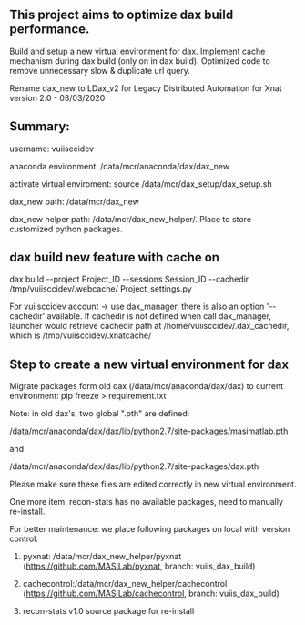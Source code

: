 This project aims to optimize dax build performance.
------------------

Build and setup a new virtual environment for dax. Implement cache mechanism during dax build (only on in dax build). Optimized code to remove unnecessary slow & duplicate url query. 

Rename dax_new to LDax_v2 for Legacy Distributed Automation for Xnat version 2.0 - 03/03/2020

Summary:
------------
username: vuiisccidev

anaconda environment: /data/mcr/anaconda/dax/dax_new

activate virtual enviroment: source /data/mcr/dax_setup/dax_setup.sh

dax_new path: /data/mcr/dax_new

dax_new helper path: /data/mcr/dax_new_helper/. Place to store customized python packages. 

dax build new feature with cache on
------
dax build --project Project_ID --sessions Session_ID --cachedir /tmp/vuiisccidev/.webcache/ Project_settings.py

For vuiisccidev account -> use dax_manager, there is also an option '--cachedir' available.
If cachedir is not defined when call dax_manager, launcher would retrieve cachedir path at /home/vuiisccidev/.dax_cachedir, which is /tmp/vuiisccidev/.xnatcache/

Step to create a new virtual environment for dax
--------

Migrate packages form old dax (/data/mcr/anaconda/dax/dax) to current environment: pip freeze > requirement.txt

Note: in old dax's, two global ".pth" are defined:

/data/mcr/anaconda/dax/dax/lib/python2.7/site-packages/masimatlab.pth

and

/data/mcr/anaconda/dax/dax/lib/python2.7/site-packages/dax.pth

Please make sure these files are edited correctly in new virtual environment. 

One more item: recon-stats has no available packages, need to manually re-install. 
  

For better maintenance: we place following packages on local with version control.

1. pyxnat: /data/mcr/dax_new_helper/pyxnat (https://github.com/MASILab/pyxnat, branch: vuiis_dax_build)

2. cachecontrol:/data/mcr/dax_new_helper/cachecontrol (https://github.com/MASILab/cachecontrol, branch: vuiis_dax_build)

3. recon-stats v1.0 source package for re-install

